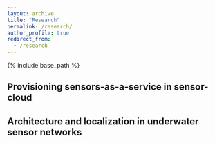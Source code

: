 ```yaml
---
layout: archive
title: "Research"
permalink: /research/
author_profile: true
redirect_from:
  - /research
---
```

{% include base_path %}

Provisioning sensors-as-a-service in sensor-cloud
------



Architecture and localization in underwater sensor networks
------
